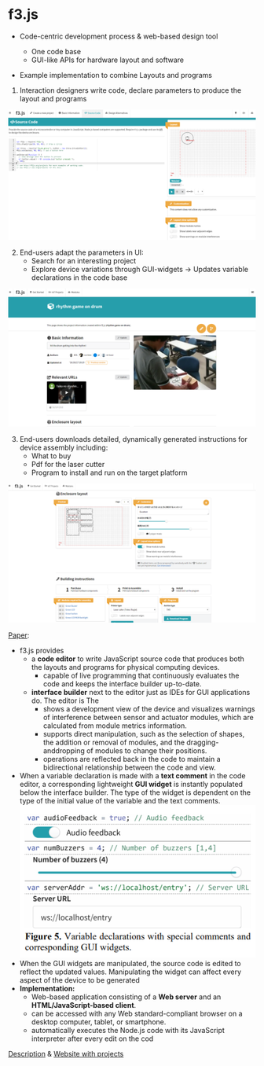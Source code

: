 # f3.js

- Code-centric development process & web-based design tool


  - One code base 
  - GUI-like APIs for hardware layout and software
- Example implementation to combine Layouts and programs

1. Interaction designers write code, declare parameters to produce the layout and programs

![](pictures/f3js-coding.PNG)

2. End-users adapt the parameters in UI:
    - Search for an interesting project
    - Explore device variations through GUI-widgets
      -> Updates variable declarations in the code base
      
![](pictures/f3js-ui-1.PNG)

3. End-users downloads detailed, dynamically generated instructions for device assembly including:
    - What to buy
    - Pdf for the laser cutter
    - Program to install and run on the target platform
  
![](pictures/f3js-ui-2.PNG)


[Paper](https://junkato.jp/publications/dis2017-kato-f3js.pdf): 
- f3.js provides 
    - a **code editor** to write JavaScript source code that produces both the layouts and programs for physical computing devices. 
        - capable of live programming that continuously evaluates the code and keeps the interface builder up-to-date.
    - **interface builder** next to the editor just as IDEs for GUI applications do. The editor is  The 
        - shows a development view of the device and visualizes warnings of interference between sensor and actuator modules, which are calculated from module metrics information.
        - supports direct manipulation, such as the selection of shapes, the addition or removal of modules, and the dragging-anddropping of modules to change their positions. 
        - operations are reflected back in the code to maintain a bidirectional relationship between the code and view.
- When a variable declaration is made with a **text comment** in the code editor, a corresponding lightweight **GUI widget** is instantly populated below the interface builder. The type of the widget is dependent on the type of the initial value of the variable and the text comments.
![](pictures/f3js-create-widgets.PNG)
- When the GUI widgets are manipulated, the source code is edited to reflect the updated values. Manipulating the widget can affect every aspect of the device to be generated
- **Implementation:**
  - Web-based application consisting of a **Web server** and an **HTML/JavaScript-based client**.
  - can be accessed with any Web standard-compliant browser on a desktop computer, tablet, or smartphone.
  - automatically executes the Node.js code with its JavaScript interpreter after every edit on the cod

[Description](https://junkato.jp/f3js/) &
[Website with projects](http://f3js.org/)

